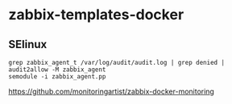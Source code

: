 # zabbix-templates-docker


## SElinux


```
grep zabbix_agent_t /var/log/audit/audit.log | grep denied | audit2allow -M zabbix_agent
semodule -i zabbix_agent.pp
```
https://github.com/monitoringartist/zabbix-docker-monitoring
